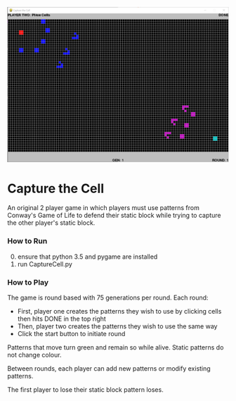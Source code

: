 ![Screenshot](screenshot.png)
# Capture the Cell

An original 2 player game in which players must use patterns from Conway's Game of Life to defend their static block while trying to capture the other player's static block.

### How to Run
0. ensure that python 3.5 and pygame are installed
1. run CaptureCell.py

### How to Play
The game is round based with 75 generations per round.
Each round:
- First, player one creates the patterns they wish to use by clicking cells then hits DONE in the top right
- Then, player two creates the patterns they wish to use the same way
- Click the start button to initiate round

Patterns that move turn green and remain so while alive. Static patterns do not change colour. 

Between rounds, each player can add new patterns or modify existing patterns.  

The first player to lose their static block pattern loses. 



